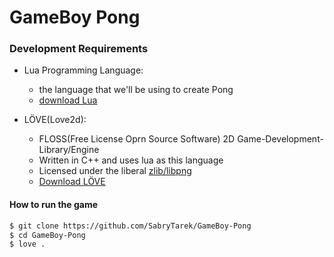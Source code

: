 GameBoy Pong
===


### Development Requirements
- Lua Programming Language:
	+ the language that we'll be using to create Pong
	+ [download Lua](https://lua.org)

- LÖVE(Love2d):
	+ FLOSS(Free License Oprn Source Software) 2D Game-Development-Library/Engine
	+ Written in C++ and uses lua as this language
	+ Licensed under the liberal [zlib/libpng](https://opensource.org/licenses/Zlib)
	+ [Download LÖVE](https://love2d.org)


#### How to run the game
```bash
$ git clone https://github.com/SabryTarek/GameBoy-Pong
$ cd GameBoy-Pong
$ love .
```
